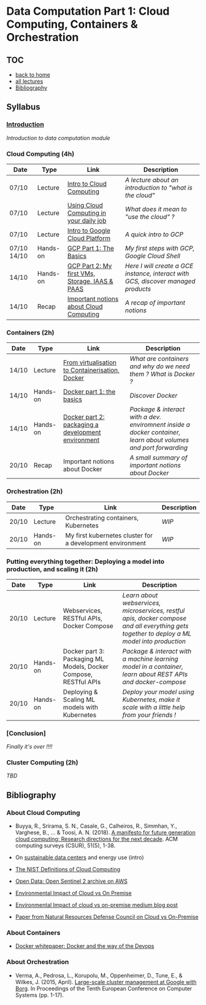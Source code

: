 # Data Computation Part 1: Cloud Computing, Containers & Orchestration

## TOC

- [back to home](../)
- [all lectures](./lectures/)
- [Bibliography](#bibliography)

## Syllabus

### [Introduction](lectures/0_intro.html)

*Introduction to data computation module*

### Cloud Computing (4h)

Date | Type | Link | Description
| --- | --- | --- | ---
07/10 | Lecture | [Intro to Cloud Computing](lectures/1_cloud_computing.html) | *A lecture about an introduction to "what is the cloud"*
07/10 | Lecture | [Using Cloud Computing in your daily job](lectures/2_cloud_usage.html) | *What does it mean to "use the cloud" ?*
07/10 | Lecture | [Intro to Google Cloud Platform](lectures/3_gcp.html) | *A quick intro to GCP*
07/10   14/10 | Hands-on | [GCP Part 1: The Basics](exercises/1_gcp_setup) | *My first steps with GCP, Google Cloud Shell*
14/10 | Hands-on | [GCP Part 2: My first VMs, Storage, IAAS & PAAS](exercises/2_gcp_handson) | *Here I will create a GCE instance, interact with GCS, discover managed products*
14/10 | Recap | [Important notions about Cloud Computing](lectures/6_conclusion.html#/1) | *A recap of important notions*

### Containers (2h)

Date | Type | Link | Description
| --- | --- | --- | ---
14/10 | Lecture | [From virtualisation to Containerisation, Docker](lectures/4_containers.html) | *What are containers and why do we need them ? What is Docker ?*
14/10 | Hands-on | [Docker part 1: the basics](exercises/3_docker_basics) | *Discover Docker*
14/10 | Hands-on | [Docker part 2: packaging a development environment](exercises/4_docker_jupyter) | *Package & interact with a dev. enviromnent inside a docker container, learn about volumes and port forwarding*
20/10 | Recap | Important notions about Docker | *A small summary of important notions about Docker*


### Orchestration (2h)

Date | Type | Link | Description
| --- | --- | --- | ---
20/10 | Lecture |  Orchestrating containers, Kubernetes | *WIP*
20/10 | Hands-on | My first kubernetes cluster for a development environment | *WIP*

### Putting everything together: Deploying a model into production, and scaling it (2h)

Date | Type | Link | Description
| --- | --- | --- | ---
20/10 | Lecture |  Webservices, RESTful APIs, Docker Compose | *Learn about webservices, microservices, restful apis, docker compose and all everything gets together to deploy a ML model into production*
20/10 | Hands-on | Docker part 3: Packaging ML Models, Docker Compose, RESTful APIs | *Package & interact with a machine learning model in a container, learn about REST APIs and docker-compose*
20/10 | Hands-on | Deploying & Scaling ML models with Kubernetes | *Deploy your model using Kubernetes, make it scale with a little help from your friends !*


### [Conclusion]

*Finally it's over !!!!*


### Cluster Computing (2h)

*TBD*

## Bibliography

### About Cloud Computing

- Buyya, R., Srirama, S. N., Casale, G., Calheiros, R., Simmhan, Y., Varghese, B., ... & Toosi, A. N. (2018). [A manifesto for future generation cloud computing: Research directions for the next decade](../readings/cloud_computing.pdf). ACM computing surveys (CSUR), 51(5), 1-38.

- On [sustainable data centers](https://www.capgemini.com/2020/01/the-more-sustainable-data-center/) and energy use (intro)

- [The NIST Definitions of Cloud Computing](https://nvlpubs.nist.gov/nistpubs/Legacy/SP/nistspecialpublication800-145.pdf)

- [Open Data: Open Sentinel 2 archive on AWS](https://aws.amazon.com/blogs/publicsector/complete-sentinel-2-archives-freely-available-to-users/)

- [Environmental Impact of Cloud vs On Premise](https://download.microsoft.com/download/A/F/F/AFFEB671-FA27-45CF-9373-0655247751CF/Cloud%20Computing%20and%20Sustainability%20-%20Whitepaper%20-%20Nov%202010.pdf) 

- [Environmental Impact of cloud vs on-premise medium blog post](https://medium.com/@tigerbabu/cloud-computing-greener-than-your-on-premise-7e31143e0bc2)

- [Paper from Natural Resources Defense Council on Cloud vs On-Premise](https://www.nrdc.org/sites/default/files/cloud-computing-efficiency-IB.pdf)

### About Containers

- [Docker whitepaper: Docker and the way of the Devops](https://www.docker.com/taxonomy/term/4955)

### About Orchestration

- Verma, A., Pedrosa, L., Korupolu, M., Oppenheimer, D., Tune, E., & Wilkes, J. (2015, April). [Large-scale cluster management at Google with Borg](../readings/borg.pdf). In Proceedings of the Tenth European Conference on Computer Systems (pp. 1-17).
